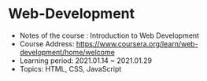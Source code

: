 # Web-Development
- Notes of the course : Introduction to Web Development
- Course Address: https://www.coursera.org/learn/web-development/home/welcome
- Learning period: 2021.01.14 ~ 2021.01.29
- Topics: HTML, CSS, JavaScript
